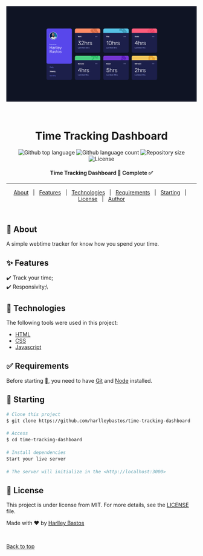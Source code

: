 <div align="center" id="top"> 
  <img src="images/image-project.png" alt="Time Tracking Dashboard" />

  &#xa0;
</div>

<h1 align="center">Time Tracking Dashboard</h1>

<p align="center">
  <img alt="Github top language" src="https://img.shields.io/github/languages/top/harlleybastos/website-time-tracker?color=56BEB8">

  <img alt="Github language count" src="https://img.shields.io/github/languages/count/harlleybastos/website-time-tracker?color=56BEB8">

  <img alt="Repository size" src="https://img.shields.io/github/repo-size/harlleybastos/website-time-tracker?color=56BEB8">

  <img alt="License" src="https://img.shields.io/github/license/harlleybastos/website-time-tracker?color=56BEB8">

  <!-- <img alt="Github issues" src="https://img.shields.io/github/issues/harlleybastos/time-tracking-dashboard?color=56BEB8" /> -->

  <!-- <img alt="Github forks" src="https://img.shields.io/github/forks/harlleybastos/time-tracking-dashboard?color=56BEB8" /> -->

  <!-- <img alt="Github stars" src="https://img.shields.io/github/stars/harlleybastos/time-tracking-dashboard?color=56BEB8" /> -->
</p>

<!-- Status -->

<h4 align="center"> 
	Time Tracking Dashboard 🚀 Complete ✅
</h4> 

<hr>

<p align="center">
  <a href="#dart-about">About</a> &#xa0; | &#xa0; 
  <a href="#sparkles-features">Features</a> &#xa0; | &#xa0;
  <a href="#rocket-technologies">Technologies</a> &#xa0; | &#xa0;
  <a href="#white_check_mark-requirements">Requirements</a> &#xa0; | &#xa0;
  <a href="#checkered_flag-starting">Starting</a> &#xa0; | &#xa0;
  <a href="#memo-license">License</a> &#xa0; | &#xa0;
  <a href="https://github.com/harlleybastos" target="_blank">Author</a>
</p>

<br>

## :dart: About ##

A simple webtime tracker for know how you spend your time.

## :sparkles: Features ##

:heavy_check_mark: Track your time;\
:heavy_check_mark: Responsivity;\


## :rocket: Technologies ##

The following tools were used in this project:

- [HTML](https://developer.mozilla.org/en-US/docs/Web/HTML/Global_attributes/lang)
- [CSS](https://developer.mozilla.org/en-US/docs/Web/CSS)
- [Javascript](https://developer.mozilla.org/en-US/docs/Web/JavaScript)

## :white_check_mark: Requirements ##

Before starting :checkered_flag:, you need to have [Git](https://git-scm.com) and [Node](https://nodejs.org/en/) installed.

## :checkered_flag: Starting ##

```bash
# Clone this project
$ git clone https://github.com/harlleybastos/time-tracking-dashboard

# Access
$ cd time-tracking-dashboard

# Install dependencies
Start your live server

# The server will initialize in the <http://localhost:3000>
```

## :memo: License ##

This project is under license from MIT. For more details, see the [LICENSE](LICENSE.md) file.


Made with :heart: by <a href="https://github.com/harlleybastos" target="_blank">Harlley Bastos</a>

&#xa0;

<a href="#top">Back to top</a>
